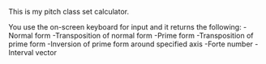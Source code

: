 This is my pitch class set calculator.

You use the on-screen keyboard for input and it returns the following:
-Normal form
-Transposition of normal form
-Prime form
-Transposition of prime form
-Inversion of prime form around specified axis
-Forte number
-Interval vector
